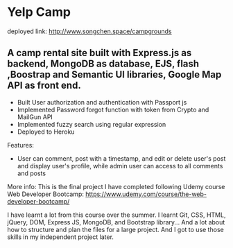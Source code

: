 # Yelp Camp
deployed link: http://www.songchen.space/campgrounds
## A camp rental site built with Express.js as backend, MongoDB as database, EJS, flash ,Boostrap and Semantic UI libraries, Google Map API as front end.
* Built User authorization and authentication  with Passport js
* Implemented Password forgot function with token from Crypto and MailGun API
* Implemented fuzzy search using regular expression
* Deployed to Heroku

Features:
- User can comment, post with a timestamp, and edit or delete user's post and display user's profile, while admin user can access to all comments and posts

More info:
This is the final project I have completed following Udemy course Web Developer Bootcamp: https://www.udemy.com/course/the-web-developer-bootcamp/

I have learnt a lot from this course over the summer. I learnt Git, CSS, HTML, jQuery, DOM, Express JS, MongoDB, and Bootstrap library... And a lot about how to structure and plan the files for a large project. And I got to use those skills in my independent project later.



